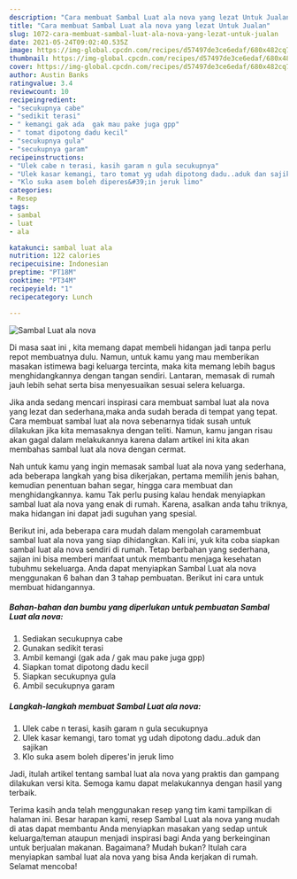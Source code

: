 ```yaml
---
description: "Cara membuat Sambal Luat ala nova yang lezat Untuk Jualan"
title: "Cara membuat Sambal Luat ala nova yang lezat Untuk Jualan"
slug: 1072-cara-membuat-sambal-luat-ala-nova-yang-lezat-untuk-jualan
date: 2021-05-24T09:02:40.535Z
image: https://img-global.cpcdn.com/recipes/d57497de3ce6edaf/680x482cq70/sambal-luat-ala-nova-foto-resep-utama.jpg
thumbnail: https://img-global.cpcdn.com/recipes/d57497de3ce6edaf/680x482cq70/sambal-luat-ala-nova-foto-resep-utama.jpg
cover: https://img-global.cpcdn.com/recipes/d57497de3ce6edaf/680x482cq70/sambal-luat-ala-nova-foto-resep-utama.jpg
author: Austin Banks
ratingvalue: 3.4
reviewcount: 10
recipeingredient:
- "secukupnya cabe"
- "sedikit terasi"
- " kemangi gak ada  gak mau pake juga gpp"
- " tomat dipotong dadu kecil"
- "secukupnya gula"
- "secukupnya garam"
recipeinstructions:
- "Ulek cabe n terasi, kasih garam n gula secukupnya"
- "Ulek kasar kemangi, taro tomat yg udah dipotong dadu..aduk dan sajikan"
- "Klo suka asem boleh diperes&#39;in jeruk limo"
categories:
- Resep
tags:
- sambal
- luat
- ala

katakunci: sambal luat ala 
nutrition: 122 calories
recipecuisine: Indonesian
preptime: "PT18M"
cooktime: "PT34M"
recipeyield: "1"
recipecategory: Lunch

---
```



![Sambal Luat ala nova](https://img-global.cpcdn.com/recipes/d57497de3ce6edaf/680x482cq70/sambal-luat-ala-nova-foto-resep-utama.jpg)

Di masa  saat ini , kita memang dapat membeli hidangan jadi tanpa perlu repot membuatnya dulu. Namun, untuk kamu yang mau memberikan masakan istimewa bagi keluarga tercinta, maka kita memang lebih bagus menghidangkannya dengan tangan sendiri. Lantaran, memasak di rumah jauh lebih sehat serta bisa menyesuaikan sesuai selera keluarga.

Jika anda sedang mencari inspirasi cara membuat sambal luat ala nova yang lezat dan sederhana,maka anda sudah berada di tempat yang tepat. Cara membuat sambal luat ala nova  sebenarnya tidak susah untuk dilakukan jika kita memasaknya dengan teliti. Namun, kamu jangan risau akan gagal dalam melakukannya 
karena dalam artikel ini kita akan membahas sambal luat ala nova dengan cermat.  



Nah untuk kamu yang ingin memasak sambal luat ala nova yang sederhana, ada beberapa langkah yang bisa dikerjakan, pertama memilih jenis bahan, kemudian penentuan bahan segar, hingga cara membuat dan menghidangkannya. kamu Tak perlu pusing kalau hendak menyiapkan sambal luat ala nova yang enak di rumah. Karena, asalkan anda  tahu triknya, maka hidangan ini dapat jadi suguhan yang spesial.

Berikut ini, ada beberapa cara mudah dalam mengolah caramembuat sambal luat ala nova yang siap dihidangkan. Kali ini, yuk kita coba siapkan sambal luat ala nova sendiri di rumah. Tetap berbahan yang sederhana, sajian ini bisa memberi manfaat untuk membantu menjaga kesehatan tubuhmu sekeluarga. Anda dapat menyiapkan Sambal Luat ala nova menggunakan 6 bahan dan 3 tahap pembuatan. Berikut ini cara untuk membuat hidangannya.

<!--inarticleads1-->

##### Bahan-bahan dan bumbu yang diperlukan untuk pembuatan Sambal Luat ala nova:

1. Sediakan secukupnya cabe
1. Gunakan sedikit terasi
1. Ambil  kemangi (gak ada / gak mau pake juga gpp)
1. Siapkan  tomat dipotong dadu kecil
1. Siapkan secukupnya gula
1. Ambil secukupnya garam




<!--inarticleads2-->

##### Langkah-langkah membuat Sambal Luat ala nova:

1. Ulek cabe n terasi, kasih garam n gula secukupnya
1. Ulek kasar kemangi, taro tomat yg udah dipotong dadu..aduk dan sajikan
1. Klo suka asem boleh diperes&#39;in jeruk limo




Jadi, itulah artikel tentang  sambal luat ala nova  yang praktis dan gampang dilakukan versi kita. Semoga kamu dapat melakukannya dengan hasil yang terbaik. 

Terima kasih anda telah menggunakan resep yang tim kami tampilkan di halaman ini. Besar harapan kami, resep  Sambal Luat ala nova yang mudah di atas dapat membantu Anda menyiapkan masakan yang sedap untuk keluarga/teman ataupun menjadi inspirasi bagi Anda yang berkeinginan untuk berjualan makanan. Bagaimana? Mudah bukan? Itulah cara menyiapkan sambal luat ala nova yang bisa Anda kerjakan di rumah. Selamat mencoba!


